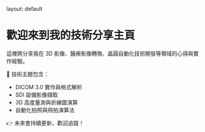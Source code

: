layout: default
<link rel="stylesheet" href="assets/css/style.css">

# 歡迎來到我的技術分享主頁

這裡將分享我在 3D 影像、醫療影像轉換、晶圓自動化技術開發等領域的心得與實作經驗。

🔧 技術主題包含：
- DICOM 3.0 實作與格式解析
- SDI 設備影像擷取
- 3D 高度量測與折線圖演算
- 自動化拍照與飛拍演算法

👉 未來會持續更新，歡迎追蹤！
